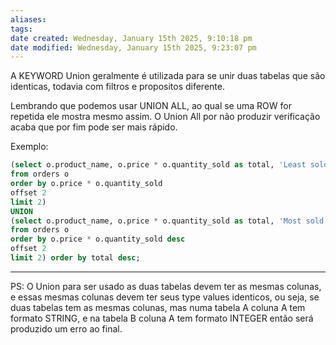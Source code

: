 ```yaml
---
aliases: 
tags: 
date created: Wednesday, January 15th 2025, 9:10:18 pm
date modified: Wednesday, January 15th 2025, 9:23:07 pm
---
```

A KEYWORD Union geralmente é utilizada para se unir duas tabelas que são identicas, todavia com filtros e propositos diferente.

Lembrando que podemos usar UNION ALL, ao qual se uma ROW for repetida ele mostra mesmo assim.
	O Union All por não produzir verificação acaba que por fim pode ser mais rápido.

Exemplo:

```SQL
(select o.product_name, o.price * o.quantity_sold as total, 'Least sold' as tag
from orders o 
order by o.price * o.quantity_sold
offset 2
limit 2)
UNION
(select o.product_name, o.price * o.quantity_sold as total, 'Most sold' as tag
from orders o 
order by o.price * o.quantity_sold desc
offset 2
limit 2) order by total desc;
```

---

PS: O Union para ser usado as duas tabelas devem ter as mesmas colunas, e essas mesmas colunas devem ter seus type values identicos, ou seja, se duas tabelas tem as mesmas colunas, mas numa tabela A coluna A tem formato STRING, e na tabela B coluna A tem formato INTEGER então será produzido um erro ao final.